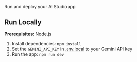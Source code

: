 <div align="center/>
![RateCraft UI](https://raw.githubusercontent.com/YourUsername/YourRepo/main/Screenshot%20(41).png)

</div>

# Run and deploy your AI Studio app
## Run Locally

**Prerequisites:**  Node.js


1. Install dependencies:
   `npm install`
2. Set the `GEMINI_API_KEY` in [.env.local](.env.local) to your Gemini API key
3. Run the app:
   `npm run dev`
